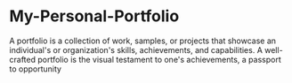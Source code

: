 # My-Personal-Portfolio
A portfolio is a collection of work, samples, or projects that showcase an individual's or organization's skills, achievements, and capabilities. A well-crafted portfolio is the visual testament to one's achievements, a passport to opportunity
